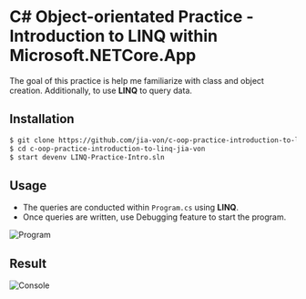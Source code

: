 # C# Object-orientated Practice - Introduction to LINQ within Microsoft.NETCore.App

The goal of this practice is help me familiarize with class and object creation. Additionally, to use **LINQ** to query data.

## Installation

```bash
$ git clone https://github.com/jia-von/c-oop-practice-introduction-to-linq.git
$ cd c-oop-practice-introduction-to-linq-jia-von
$ start devenv LINQ-Practice-Intro.sln
````
## Usage

- The queries are conducted within `Program.cs` using **LINQ**. 
- Once queries are written, use Debugging feature to start the program. 

![Program](/References/Program.PNG)

## Result

![Console](/References/Console.PNG)